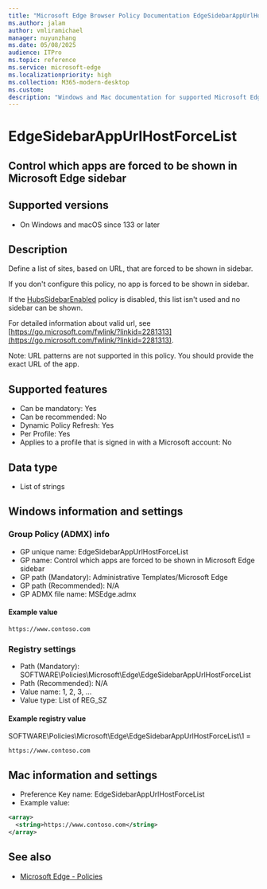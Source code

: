 ```yaml
---
title: "Microsoft Edge Browser Policy Documentation EdgeSidebarAppUrlHostForceList"
ms.author: jalam
author: vmliramichael
manager: nuyunzhang
ms.date: 05/08/2025
audience: ITPro
ms.topic: reference
ms.service: microsoft-edge
ms.localizationpriority: high
ms.collection: M365-modern-desktop
ms.custom:
description: "Windows and Mac documentation for supported Microsoft Edge Browser policy: Control which apps are forced to be shown in Microsoft Edge sidebar"
---
```


<!--THIS FILE IS AUTOMATICALLY GENERATED. MANUAL CHANGES WILL BE OVERWRITTEN.-->
<!--Please contact the Microsoft Edge Manageability team with any questions.-->

# EdgeSidebarAppUrlHostForceList

## Control which apps are forced to be shown in Microsoft Edge sidebar


## Supported versions

- On Windows and macOS since 133 or later

## Description

Define a list of sites, based on URL, that are forced to be shown in sidebar.

If you don't configure this policy, no app is forced to be shown in sidebar.

If the [HubsSidebarEnabled](HubsSidebarEnabled.md) policy is disabled, this list isn't used and no sidebar can be shown.

For detailed information about valid url, see [https://go.microsoft.com/fwlink/?linkid=2281313](https://go.microsoft.com/fwlink/?linkid=2281313).

Note: URL patterns are not supported in this policy. You should provide the exact URL of the app.

## Supported features

- Can be mandatory: Yes
- Can be recommended: No
- Dynamic Policy Refresh: Yes
- Per Profile: Yes
- Applies to a profile that is signed in with a Microsoft account: No

## Data type

- List of strings

## Windows information and settings

### Group Policy (ADMX) info

- GP unique name: EdgeSidebarAppUrlHostForceList
- GP name: Control which apps are forced to be shown in Microsoft Edge sidebar
- GP path (Mandatory): Administrative Templates/Microsoft Edge
- GP path (Recommended): N/A
- GP ADMX file name: MSEdge.admx

#### Example value

```
https://www.contoso.com
```

### Registry settings

- Path (Mandatory): SOFTWARE\Policies\Microsoft\Edge\EdgeSidebarAppUrlHostForceList
- Path (Recommended): N/A
- Value name: 1, 2, 3, ...
- Value type: List of REG_SZ

#### Example registry value

SOFTWARE\Policies\Microsoft\Edge\EdgeSidebarAppUrlHostForceList\1 =
```
https://www.contoso.com
```




## Mac information and settings

- Preference Key name: EdgeSidebarAppUrlHostForceList
- Example value:

```xml
<array>
  <string>https://www.contoso.com</string>
</array>
```

## See also
- [Microsoft Edge - Policies](../microsoft-edge-policies.md)
